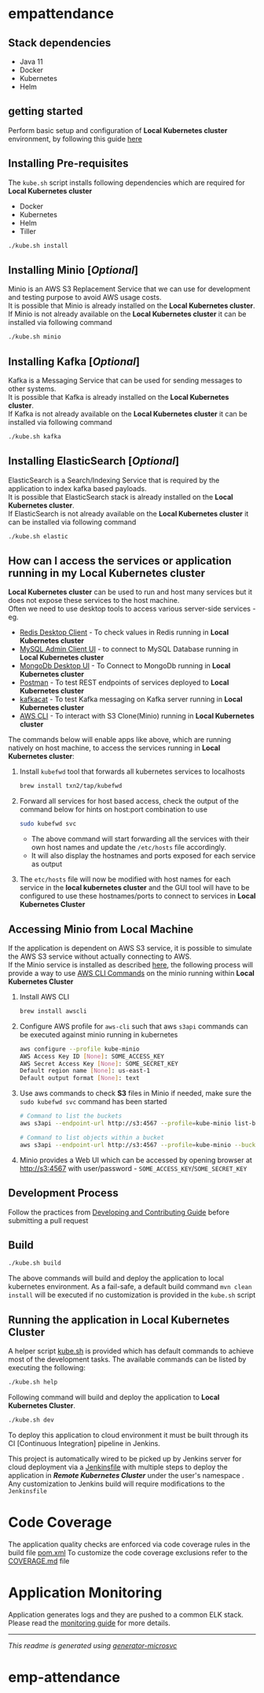 # empattendance

## Stack dependencies
* Java 11
* Docker
* Kubernetes
* Helm

## getting started
Perform basic setup and configuration of **Local Kubernetes cluster** environment, by following this guide [here](https://agile.vignetcorp.com:8086/confluence/display/DEVOPS/Kubernetes+Access#KubernetesAccess-CLIAccess)

## Installing Pre-requisites
The `kube.sh` script installs following dependencies which are required for **Local Kubernetes cluster**
* Docker
* Kubernetes
* Helm
* Tiller

```bash
./kube.sh install 
```

## Installing Minio [_Optional_]
Minio is an AWS S3 Replacement Service that we can use for development and testing purpose to avoid AWS usage costs.<br/>It is possible that Minio is already installed on the **Local Kubernetes cluster**.<br/>If Minio is not already available on the **Local Kubernetes cluster** it can be installed via following command
```bash
./kube.sh minio
```


## Installing Kafka [_Optional_]
Kafka is a Messaging Service that can be used for sending messages to other systems.<br/>It is possible that Kafka is already installed on the **Local Kubernetes cluster**.<br/>If Kafka is not already available on the **Local Kubernetes cluster** it can be installed via following command
```bash
./kube.sh kafka
```

## Installing ElasticSearch [_Optional_]
ElasticSearch is a Search/Indexing Service that is required by the application to index kafka based payloads.<br/>It is possible that ElasticSearch stack is already installed on the **Local Kubernetes cluster**.<br/>If ElasticSearch is not already available on the **Local Kubernetes cluster** it can be installed via following command
```bash
./kube.sh elastic
```

## How can I access the services or application running in my **Local Kubernetes cluster**

**Local Kubernetes cluster** can be used to run and host many services but it does not expose these services to the host machine.<br/>Often we need to use desktop tools to access various server-side services - eg.
* [Redis Desktop Client](https://github.com/patrikx3/redis-ui/releases) - To check values in Redis running in **Local Kubernetes cluster**
* [MySQL Admin Client UI](https://dev.mysql.com/downloads/workbench/) - to connect to MySQL Database running in **Local Kubernetes cluster**
* [MongoDb Desktop UI](https://robomongo.org/download)  - To Connect to MongoDb running in **Local Kubernetes cluster**
* [Postman](https://www.getpostman.com/downloads/) - To test REST endpoints of services deployed to **Local Kubernetes cluster** 
* [kafkacat](https://github.com/edenhill/kafkacat) - To test Kafka messaging on Kafka server running in **Local Kubernetes cluster**
* [AWS CLI](https://docs.aws.amazon.com/cli/latest/userguide/install-macos.html) - To interact with S3 Clone(Minio) running in  **Local Kubernetes cluster** 

The commands below will enable apps like above, which are running natively on host machine, to access the services running in **Local Kubernetes cluster**: 

1. Install `kubefwd` tool that forwards all kubernetes services to localhosts
    ```bash
    brew install txn2/tap/kubefwd
    ```
2. Forward all services for host based access, check the output of the command below for hints on host:port combination to use
   ```bash
   sudo kubefwd svc
   ```
   * The above command will start forwarding all the services with their own host names and update the `/etc/hosts` file accordingly.
   * It will also display the hostnames and ports exposed for each service as output

3. The `etc/hosts` file will now be modified with host names for each service in the **local kubernetes cluster** and the GUI tool will have to be configured to use these hostnames/ports to connect to services in **Local Kubernetes Cluster**

## Accessing Minio from Local Machine
If the application is dependent on AWS S3 service, it is possible to simulate the AWS S3 service without actually connecting to AWS.<br/>If the Minio service is installed as described [here](#installing-minio-optional), the following process will provide a way to use [AWS CLI Commands](https://docs.aws.amazon.com/cli/latest/userguide/cli-services-s3-apicommands.html) on the minio running within **Local Kubernetes Cluster**
  
1. Install AWS CLI
    ```bash
    brew install awscli
    ```
2. Configure AWS profile for `aws-cli` such that aws `s3api` commands can be executed against minio running in kubernetes
    ```bash
    aws configure --profile kube-minio
    AWS Access Key ID [None]: SOME_ACCESS_KEY
    AWS Secret Access Key [None]: SOME_SECRET_KEY
    Default region name [None]: us-east-1
    Default output format [None]: text
    ```
3. Use aws commands to check **S3** files in Minio if needed, make sure the `sudo kubefwd svc` command has been started
   ```bash
   # Command to list the buckets
   aws s3api --endpoint-url http://s3:4567 --profile=kube-minio list-buckets | jq '.Buckets[].Name'
   
   # Command to list objects within a bucket
   aws s3api --endpoint-url http://s3:4567 --profile=kube-minio --bucket=root-bucket list-objects-v2 | jq '.Contents[] | .Key'
   ``` 
4. Minio provides a Web UI which can be accessed by opening browser at [http://s3:4567](http://s3:4567) 
   with user/password - `SOME_ACCESS_KEY`/`SOME_SECRET_KEY`

## Development Process

Follow the practices from [Developing and Contributing Guide](CONTRIBUTING.md) before submitting a pull request

## Build

```bash
./kube.sh build
```
The above commands will build and deploy the application to local kubernetes environment. As a fail-safe, a default build command ```mvn clean install``` will be executed if no customization is provided in the `kube.sh` script

## Running the application in **Local Kubernetes Cluster**

A helper script [kube.sh](kube.sh) is provided which has default commands to achieve most of the development tasks.
The available commands can be listed by executing the following:
```bash
./kube.sh help
``` 

Following command will build and deploy the application to **Local Kubernetes Cluster**. 

```bash
./kube.sh dev
```

To deploy this application to cloud environment it must be built through its CI [Continuous Integration] pipeline in Jenkins. 

This project is automatically wired to be picked up by Jenkins server for cloud deployment via a [Jenkinsfile](Jenkinsfile) with multiple steps to deploy the application in _**Remote Kubernetes Cluster**_ under the user's namespace . Any customization to Jenkins build will require modifications to the `Jenkinsfile`

# Code Coverage
The application quality checks are enforced via code coverage rules in the build file [pom.xml](pom.xml)
To customize the code coverage exclusions refer to the [COVERAGE.md](COVERAGE.md) file

# Application Monitoring
Application generates logs and they are pushed to a common ELK stack. Please read the [monitoring guide](MONITORING.md) for more details.
    
---


*This readme is generated using [generator-microsvc](https://github.com/VibrentHealth/generator-microsvc)*
# emp-attendance
